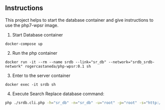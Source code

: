 ## Instructions
This project helps to start the database container and give instructions to use the php7-wpsr image. 

1. Start Database container
```
docker-compose up
```

2. Run the php container
```
docker run -it --rm --name srdb --link="sr_db" --network="srdb_srdb-network" rogercastaneda/php-wpsr:0.1 sh
```

3. Enter to the server container 
```
docker exec -it srdb sh
```

4. Execute Search Replace database command:
```bash
php ./srdb.cli.php -h="sr_db" -n="sr_db" -u="root" -p="root" -s="http://www.site.com" -r="https://www.site.com"
```